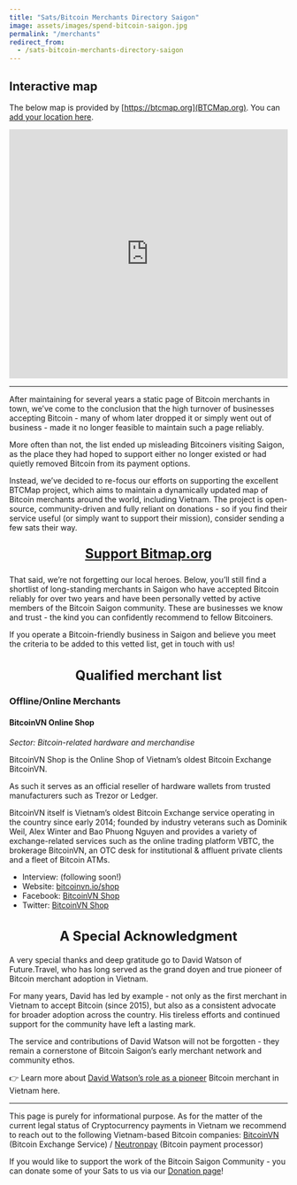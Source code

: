 ```yaml
---
title: "Sats/Bitcoin Merchants Directory Saigon"
image: assets/images/spend-bitcoin-saigon.jpg
permalink: "/merchants"
redirect_from:
  - /sats-bitcoin-merchants-directory-saigon
---
```


## Interactive map

The below map is provided by [https://btcmap.org](BTCMap.org). You can [add your location here](https://btcmap.org/add-location).

<iframe src="https://btcmap.org/map#14/10.78213/106.69896" width="100%" height="450" allowfullscreen style="border: none;">
</iframe>

---

After maintaining for several years a static page of Bitcoin merchants in town, we’ve come to the conclusion that the high turnover of businesses accepting Bitcoin - many of whom later dropped it or simply went out of business - made it no longer feasible to maintain such a page reliably.

More often than not, the list ended up misleading Bitcoiners visiting Saigon, as the place they had hoped to support either no longer existed or had quietly removed Bitcoin from its payment options.

Instead, we’ve decided to re-focus our efforts on supporting the excellent BTCMap project, which aims to maintain a dynamically updated map of Bitcoin merchants around the world, including Vietnam. The project is open-source, community-driven and fully reliant on donations - so if you find their service useful (or simply want to support their mission), consider sending a few sats their way.

<p style="text-align: center; font-size: 1.5rem; font-weight: bold;">
  <a href="https://btcmap.org/support-us" target="_blank">Support Bitmap.org</a>
</p>

That said, we’re not forgetting our local heroes. Below, you’ll still find a shortlist of long-standing merchants in Saigon who have accepted Bitcoin reliably for over two years and have been personally vetted by active members of the Bitcoin Saigon community. These are businesses we know and trust - the kind you can confidently recommend to fellow Bitcoiners.

If you operate a Bitcoin-friendly business in Saigon and believe you meet the criteria to be added to this vetted list, get in touch with us!

<h2 style="text-align: center; font-size: 1.5rem; font-weight: bold;">
  Qualified merchant list
</h2>

### Offline/Online Merchants

#### BitcoinVN Online Shop

_Sector: Bitcoin-related hardware and merchandise_

BitcoinVN Shop is the Online Shop of Vietnam’s oldest Bitcoin Exchange BitcoinVN.

As such it serves as an official reseller of hardware wallets from trusted manufacturers such as Trezor or Ledger.

BitcoinVN itself is Vietnam’s oldest Bitcoin Exchange service operating in the country since early 2014; founded by industry veterans such as Dominik Weil, Alex Winter and Bao Phuong Nguyen and provides a variety of exchange-related services such as the online trading platform VBTC, the brokerage BitcoinVN, an OTC desk for institutional & affluent private clients and a fleet of Bitcoin ATMs.

- Interview: (following soon!)
- Website: [bitcoinvn.io/shop](https://bitcoinvn.io/shop)
- Facebook: [BitcoinVN Shop](https://www.facebook.com/BitcoinVNShop)
- Twitter: [BitcoinVN Shop](https://x.com/BitcoinVNShop)

<h2 style="text-align: center; font-size: 1.5rem; font-weight: bold;">
A Special Acknowledgment
</h2>

A very special thanks and deep gratitude go to David Watson of Future.Travel, who has long served as the grand doyen and true pioneer of Bitcoin merchant adoption in Vietnam.

For many years, David has led by example - not only as the first merchant in Vietnam to accept Bitcoin (since 2015), but also as a consistent advocate for broader adoption across the country. His tireless efforts and continued support for the community have left a lasting mark.

The service and contributions of David Watson will not be forgotten - they remain a cornerstone of Bitcoin Saigon’s early merchant network and community ethos.

👉 Learn more about [David Watson’s role as a pioneer](https://bitcoinsaigon.org/farewell-david-watson/) Bitcoin merchant in Vietnam here.

---

This page is purely for informational purpose. As for the matter of the current legal status of Cryptocurrency payments in Vietnam we recommend to reach out to the following Vietnam-based Bitcoin companies: [BitcoinVN](https://www.bitcoinvn.io/) (Bitcoin Exchange Service) / [Neutronpay](https://neutronpay.com/) (Bitcoin payment processor)

If you would like to support the work of the Bitcoin Saigon Community - you can donate some of your Sats to us via our [Donation page](https://bitcoinsaigon.org/donate-satoshis)!
